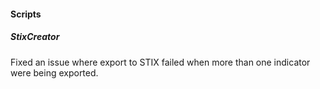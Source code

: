 
#### Scripts
##### StixCreator
Fixed an issue where export to STIX failed when more than one indicator were being exported.
